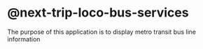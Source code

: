 # @next-trip-loco-bus-services
The purpose of this application is to display metro transit bus line information
